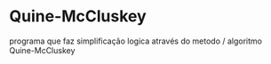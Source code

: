 # Quine-McCluskey
programa que faz simplificação logica através do metodo / algoritmo Quine-McCluskey
